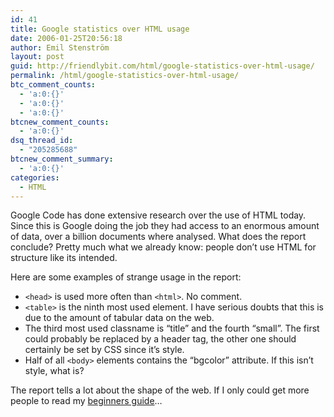 ```yaml
---
id: 41
title: Google statistics over HTML usage
date: 2006-01-25T20:56:18
author: Emil Stenström
layout: post
guid: http://friendlybit.com/html/google-statistics-over-html-usage/
permalink: /html/google-statistics-over-html-usage/
btc_comment_counts:
  - 'a:0:{}'
  - 'a:0:{}'
  - 'a:0:{}'
btcnew_comment_counts:
  - 'a:0:{}'
dsq_thread_id:
  - "205285688"
btcnew_comment_summary:
  - 'a:0:{}'
categories:
  - HTML
---
```

Google Code has done extensive research over the use of HTML today. Since this is Google doing the job they had access to an enormous amount of data, over a billion documents where analysed. What does the report conclude? Pretty much what we already know: people don&#8217;t use HTML for structure like its intended.

Here are some examples of strange usage in the report:

  * `<head>` is used more often than `<html>`. No comment.
  * `<table>` is the ninth most used element. I have serious doubts that this is due to the amount of tabular data on the web.
  * The third most used classname is &#8220;title&#8221; and the fourth &#8220;small&#8221;. The first could probably be replaced by a header tag, the other one should certainly be set by CSS since it&#8217;s style.
  * Half of all `<body>` elements contains the &#8220;bgcolor&#8221; attribute. If this isn&#8217;t style, what is?

The report tells a lot about the shape of the web. If I only could get more people to read my [beginners guide](/css/beginners-guide-to-css-and-standards/)&#8230;
